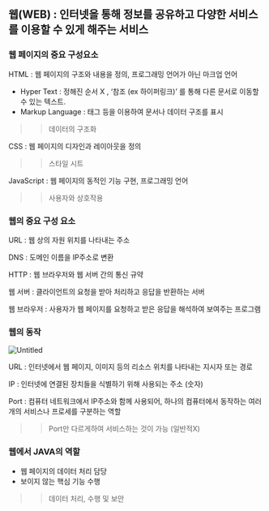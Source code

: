 ## 웹(WEB) : 인터넷을 통해 정보를 공유하고 다양한 서비스를 이용할 수 있게 해주는 서비스

### 웹 페이지의 중요 구성요소

HTML : 웹 페이지의 구조와 내용을 정의, 프로그래밍 언어가 아닌 마크업 언어

- Hyper Text : 정해진 순서 X , ‘참조 (ex 하이퍼링크)’ 를 통해 다른 문서로 이동할 수 있는 텍스트.
- Markup Language : 태그 등을 이용하여 문서나 데이터 구조를 표시

>> 데이터의 구조화

CSS : 웹 페이지의 디자인과 레이아웃을 정의

>> 스타일 시트

JavaScript : 웹 페이지의 동적인 기능 구현, 프로그래밍 언어

>> 사용자와 상호작용

### 웹의 중요 구성 요소

URL : 웹 상의 자원 위치를 나타내는 주소

DNS : 도메인 이름을 IP주소로 변환

HTTP : 웹 브라우저와 웹 서버 간의 통신 규약

웹 서버 : 클라이언트의 요청을 받아 처리하고 응답을 반환하는 서버

웹 브라우저 : 사용자가 웹 페이지를 요청하고 받은 응답을 해석하여 보여주는 프로그램

### 웹의 동작

![Untitled](https://prod-files-secure.s3.us-west-2.amazonaws.com/891a9549-4b6f-4141-838d-2908acfe8689/87927eec-e199-468c-b97f-32f3b9a0ccea/Untitled.png)

URL : 인터넷에서 웹 페이지, 이미지 등의 리소스 위치를 나타내는 지시자 또는 경로

IP : 인터넷에 연결된 장치들을 식별하기 위해 사용되는 주소 (숫자)

Port : 컴퓨터 네트워크에서 IP주소와 함께 사용되어, 하나의 컴퓨터에서 동작하는 여러 개의 서비스나 프로세를 구분하는 역할

>> Port만 다르게하여 서비스하는 것이 가능 (일반적X)

### 웹에서 JAVA의 역할

- 웹 페이지의 데이터 처리 담당
- 보이지 않는 핵심 기능 수행

>> 데이터 처리, 수행 및 보안
